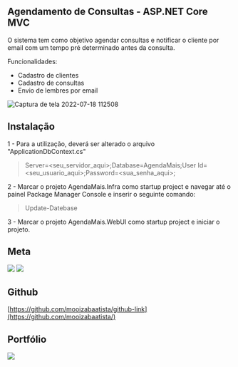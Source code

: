 ## Agendamento de Consultas - ASP.NET Core MVC

O sistema tem como objetivo agendar consultas e notificar o cliente por email com um tempo pré determinado antes da consulta.

Funcionalidades:

- Cadastro de clientes
- Cadastro de consultas
- Envio de lembres por email

![Captura de tela 2022-07-18 112508](https://user-images.githubusercontent.com/73617999/179533291-2f7ef904-881e-4107-8f76-531ff627ce19.png)

## Instalação

1 - Para a utilização, deverá ser alterado o arquivo "ApplicationDbContext.cs"

> Server=<seu_servidor_aqui>;Database=AgendaMais;User Id=<seu_usuario_aqui>;Password=<sua_senha_aqui>;

2 - Marcar o projeto AgendaMais.Infra como startup project e navegar até o painel Package Manager Console e inserir o seguinte comando: 

> Update-Datebase

3 - Marcar o projeto AgendaMais.WebUI como startup project e iniciar o projeto.

## Meta

<a href = "mailto:batistamz@gmail.com"><img src="https://img.shields.io/badge/-Gmail-%23333?style=for-the-badge&logo=gmail&logoColor=white" target="_blank"></a>
  <a href="https://www.linkedin.com/in/mois%C3%A9s-batista-da-silva-8496541bb/" target="_blank"><img src="https://img.shields.io/badge/-LinkedIn-%230077B5?style=for-the-badge&logo=linkedin&logoColor=white" target="_blank"></a>
 

## Github
[https://github.com/mooizabaatista/github-link](https://github.com/mooizabaatista/)

## Portfólio 
 <a href="https://portfolio-moises.vercel.app/" target="_blank"><img src="https://img.shields.io/badge/-Portf%C3%B3lio-brown?style=for-the-badge&logo=true" target="_blank"></a>
